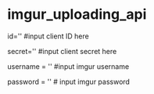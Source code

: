 # imgur_uploading_api

id='' #input client ID here 

secret='' #input client secret here 

username = '' #input imgur username 

password = '' # input imgur password 

